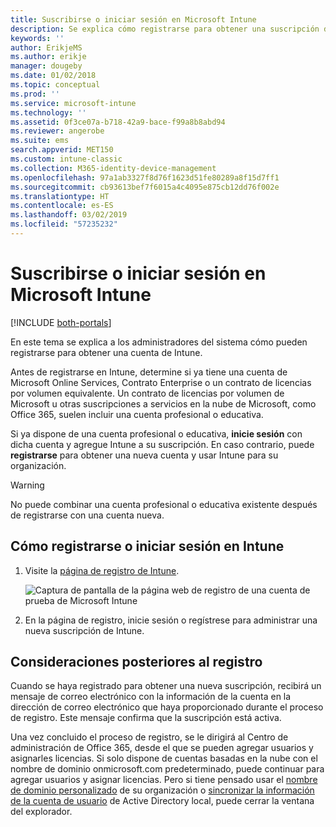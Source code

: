 ```yaml
---
title: Suscribirse o iniciar sesión en Microsoft Intune
description: Se explica cómo registrarse para obtener una suscripción de Microsoft Intune o cómo iniciar sesión para comenzar una suscripción.
keywords: ''
author: ErikjeMS
ms.author: erikje
manager: dougeby
ms.date: 01/02/2018
ms.topic: conceptual
ms.prod: ''
ms.service: microsoft-intune
ms.technology: ''
ms.assetid: 0f3ce07a-b718-42a9-bace-f99a8b8abd94
ms.reviewer: angerobe
ms.suite: ems
search.appverid: MET150
ms.custom: intune-classic
ms.collection: M365-identity-device-management
ms.openlocfilehash: 97a1ab3327f8d76f1623d51fe80289a8f15d7ff1
ms.sourcegitcommit: cb93613bef7f6015a4c4095e875cb12dd76f002e
ms.translationtype: HT
ms.contentlocale: es-ES
ms.lasthandoff: 03/02/2019
ms.locfileid: "57235232"
---
```

# <a name="sign-up-or-sign-in-to-microsoft-intune"></a>Suscribirse o iniciar sesión en Microsoft Intune

[!INCLUDE [both-portals](./includes/note-for-both-portals.md)]

En este tema se explica a los administradores del sistema cómo pueden registrarse para obtener una cuenta de Intune.

Antes de registrarse en Intune, determine si ya tiene una cuenta de Microsoft Online Services, Contrato Enterprise o un contrato de licencias por volumen equivalente. Un contrato de licencias por volumen de Microsoft u otras suscripciones a servicios en la nube de Microsoft, como Office 365, suelen incluir una cuenta profesional o educativa.

Si ya dispone de una cuenta profesional o educativa, **inicie sesión** con dicha cuenta y agregue Intune a su suscripción. En caso contrario, puede **registrarse** para obtener una nueva cuenta y usar Intune para su organización.

>[!WARNING]
>No puede combinar una cuenta profesional o educativa existente después de registrarse con una cuenta nueva.

## <a name="how-to-sign-up-or-sign-in-to-intune"></a>Cómo registrarse o iniciar sesión en Intune

1. Visite la [página de registro de Intune](https://portal.office.com/Signup/Signup.aspx?OfferId=40BE278A-DFD1-470a-9EF7-9F2596EA7FF9&dl=INTUNE_A&ali=1#0%20).

   ![Captura de pantalla de la página web de registro de una cuenta de prueba de Microsoft Intune](./media/account-sign-up-site.png)

2. En la página de registro, inicie sesión o regístrese para administrar una nueva suscripción de Intune.

## <a name="post-sign-up-considerations"></a>Consideraciones posteriores al registro
Cuando se haya registrado para obtener una nueva suscripción, recibirá un mensaje de correo electrónico con la información de la cuenta en la dirección de correo electrónico que haya proporcionado durante el proceso de registro. Este mensaje confirma que la suscripción está activa.

Una vez concluido el proceso de registro, se le dirigirá al Centro de administración de Office 365, desde el que se pueden agregar usuarios y asignarles licencias. Si solo dispone de cuentas basadas en la nube con el nombre de dominio onmicrosoft.com predeterminado, puede continuar para agregar usuarios y asignar licencias. Pero si tiene pensado usar el [nombre de dominio personalizado](custom-domain-name-configure.md) de su organización o [sincronizar la información de la cuenta de usuario](users-add.md#sync-active-directory-and-add-users-to-intune) de Active Directory local, puede cerrar la ventana del explorador.
